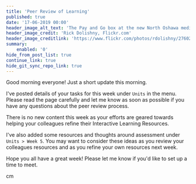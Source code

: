 ```yaml
---
title: 'Peer Review of Learning'
published: true
date: '17-06-2019 00:00'
header_image_alt_text: 'The Pay and Go box at the new North Oshawa medical clinic'
header_image_credit: 'Rick Dolishny, Flickr.com'
header_image_creditlink: 'https://www.flickr.com/photos/rdolishny/2760207306/'
summary:
    enabled: '0'
hide_from_post_list: true
continue_link: true
hide_git_sync_repo_link: true
---
```


Good morning everyone! Just a short update this morning.

I've posted details of your tasks for this week under `Units` in the menu. Please read the page carefully and let me know as soon as possible if you have any questions about the peer review process.

There is no new content this week as your efforts are geared towards helping your colleagues refine their Interactive Learning Resources.

I've also added some resources and thoughts around assessment under `Units > Week 5`. You may want to consider these ideas as you review your colleagues resources and as you refine your own resources next week.

Hope you all have a great week! Please let me know if you'd like to set up a time to meet.

cm
